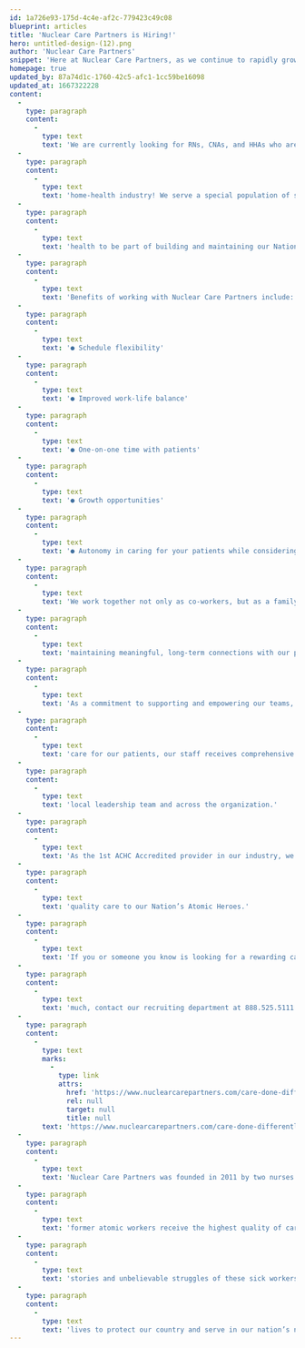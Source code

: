 ```yaml
---
id: 1a726e93-175d-4c4e-af2c-779423c49c08
blueprint: articles
title: 'Nuclear Care Partners is Hiring!'
hero: untitled-design-(12).png
author: 'Nuclear Care Partners'
snippet: 'Here at Nuclear Care Partners, as we continue to rapidly grow in pursuit of our mission to provide the highest level of home-care available to our Hometown Atomic Heroes, including Nevada Test Site retirees, we find our team rapidly growing as well!'
homepage: true
updated_by: 87a74d1c-1760-42c5-afc1-1cc59be16098
updated_at: 1667322228
content:
  -
    type: paragraph
    content:
      -
        type: text
        text: 'We are currently looking for RNs, CNAs, and HHAs who are looking for a fulfilling career in the'
  -
    type: paragraph
    content:
      -
        type: text
        text: 'home-health industry! We serve a special population of senior citizens who have sacrificed their'
  -
    type: paragraph
    content:
      -
        type: text
        text: 'health to be part of building and maintaining our Nation’s nuclear defense.'
  -
    type: paragraph
    content:
      -
        type: text
        text: 'Benefits of working with Nuclear Care Partners include:'
  -
    type: paragraph
    content:
      -
        type: text
        text: '● Schedule flexibility'
  -
    type: paragraph
    content:
      -
        type: text
        text: '● Improved work-life balance'
  -
    type: paragraph
    content:
      -
        type: text
        text: '● One-on-one time with patients'
  -
    type: paragraph
    content:
      -
        type: text
        text: '● Growth opportunities'
  -
    type: paragraph
    content:
      -
        type: text
        text: '● Autonomy in caring for your patients while considering their long-term health goals.'
  -
    type: paragraph
    content:
      -
        type: text
        text: 'We work together not only as co-workers, but as a family and believe establishing and'
  -
    type: paragraph
    content:
      -
        type: text
        text: 'maintaining meaningful, long-term connections with our patients starts with our staff.'
  -
    type: paragraph
    content:
      -
        type: text
        text: 'As a commitment to supporting and empowering our teams, and to providing the highest quality'
  -
    type: paragraph
    content:
      -
        type: text
        text: 'care for our patients, our staff receives comprehensive training and enjoys robust support by our'
  -
    type: paragraph
    content:
      -
        type: text
        text: 'local leadership team and across the organization.'
  -
    type: paragraph
    content:
      -
        type: text
        text: 'As the 1st ACHC Accredited provider in our industry, we are honored to provide the highest'
  -
    type: paragraph
    content:
      -
        type: text
        text: 'quality care to our Nation’s Atomic Heroes.'
  -
    type: paragraph
    content:
      -
        type: text
        text: 'If you or someone you know is looking for a rewarding career giving back to those who gave so'
  -
    type: paragraph
    content:
      -
        type: text
        text: 'much, contact our recruiting department at 888.525.5111 or visit'
  -
    type: paragraph
    content:
      -
        type: text
        marks:
          -
            type: link
            attrs:
              href: 'https://www.nuclearcarepartners.com/care-done-differently/.'
              rel: null
              target: null
              title: null
        text: 'https://www.nuclearcarepartners.com/care-done-differently/.'
  -
    type: paragraph
    content:
      -
        type: text
        text: 'Nuclear Care Partners was founded in 2011 by two nurses who found a true passion for helping'
  -
    type: paragraph
    content:
      -
        type: text
        text: 'former atomic workers receive the highest quality of care. They were inspired by the captivating'
  -
    type: paragraph
    content:
      -
        type: text
        text: 'stories and unbelievable struggles of these sick workers who sacrificed their health and their'
  -
    type: paragraph
    content:
      -
        type: text
        text: 'lives to protect our country and serve in our nation’s nuclear weapons complex.'
---
```

